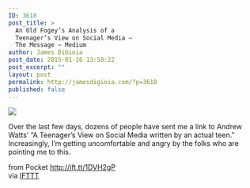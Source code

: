 ```yaml
---
ID: 3618
post_title: >
  An Old Fogey’s Analysis of a
  Teenager’s View on Social Media —
  The Message — Medium
author: James DiGioia
post_date: 2015-01-16 13:50:22
post_excerpt: ""
layout: post
permalink: http://jamesdigioia.com/?p=3618
published: false
---
```

![][1]  
  
Over the last few days, dozens of people have sent me a link to Andrew Watts’ “A Teenager’s View on Social Media written by an actual teen.” Increasingly, I’m getting uncomfortable and angry by the folks who are pointing me to this.  
  
from Pocket http://ift.tt/1DVH2gP  
via [IFTTT][2]

 [1]: http://ift.tt/1z0eKT5
 [2]: http://ift.tt/1c4nCfM